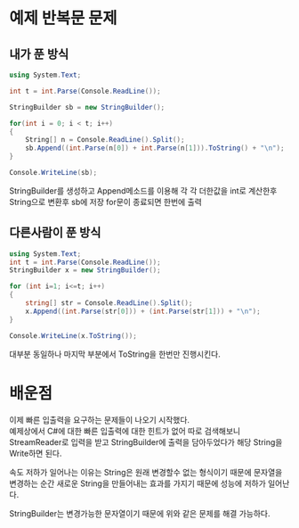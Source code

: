 # 예제 반복문 문제

## 내가 푼 방식
``` cs
using System.Text;

int t = int.Parse(Console.ReadLine());

StringBuilder sb = new StringBuilder();

for(int i = 0; i < t; i++)
{
    String[] n = Console.ReadLine().Split();
    sb.Append((int.Parse(n[0]) + int.Parse(n[1])).ToString() + "\n");
}

Console.WriteLine(sb);
```
StringBuilder를 생성하고 Append메소드를 이용해 각 각 더한값을 int로 계산한후 String으로 변환후 sb에 저장 for문이 종료되면 한번에 출력  


## 다른사람이 푼 방식
```cs
using System.Text;
int t = int.Parse(Console.ReadLine());
StringBuilder x = new StringBuilder();

for (int i=1; i<=t; i++)
{
    string[] str = Console.ReadLine().Split();
    x.Append((int.Parse(str[0])) + (int.Parse(str[1])) + "\n");
}

Console.WriteLine(x.ToString());
```
대부분 동일하나 마지막 부분에서 ToString을 한번만 진행시킨다.

# 배운점
이제 빠른 입출력을 요구하는 문제들이 나오기 시작했다.  
예제상에서 C#에 대한 빠른 입출력에 대한 힌트가 없어 따로 검색해보니 StreamReader로 입력을 받고 StringBuilder에 출력을 담아두었다가 해당 String을 Write하면 된다.  
  
속도 저하가 일어나는 이유는 String은 원래 변경할수 없는 형식이기 때문에 문자열을 변경하는 순간 새로운 String을 만들어내는 효과를 가지기 때문에 성능에 저하가 일어난다.  

StringBuilder는 변경가능한 문자열이기 때문에 위와 같은 문제를 해결 가능하다.  

